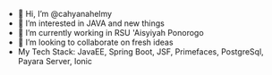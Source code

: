 - 👋 Hi, I’m @cahyanahelmy
- 👀 I’m interested in JAVA and new things
- 🌱 I’m currently working in RSU 'Aisyiyah Ponorogo
- 💞️ I’m looking to collaborate on fresh ideas
- My Tech Stack: JavaEE, Spring Boot, JSF, Primefaces, PostgreSql, Payara Server, Ionic
<!---
cahyanahelmy/cahyanahelmy is a ✨ special ✨ repository because its `README.md` (this file) appears on your GitHub profile.
You can click the Preview link to take a look at your changes.
--->
